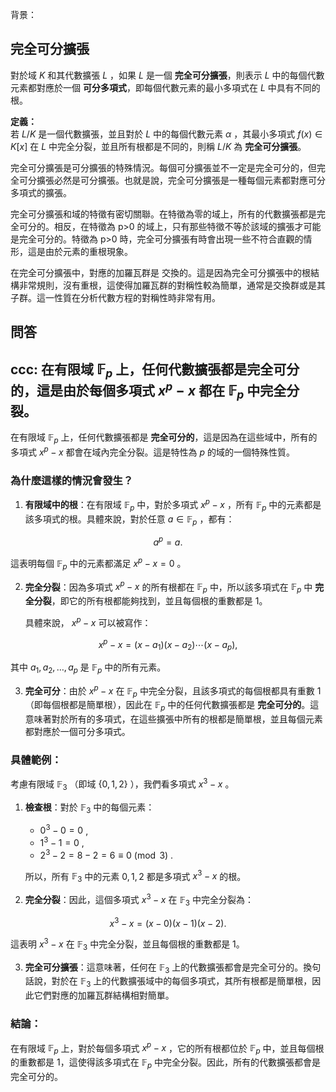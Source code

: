背景：

## 完全可分擴張

對於域  $`K`$  和其代數擴張  $`L`$ ，如果  $`L`$  是一個 **完全可分擴張**，則表示  $`L`$  中的每個代數元素都對應於一個 **可分多項式**，即每個代數元素的最小多項式在  $`L`$  中具有不同的根。

**定義：**  
若  $`L/K`$  是一個代數擴張，並且對於  $`L`$  中的每個代數元素  $`\alpha`$ ，其最小多項式  $`f(x) \in K[x]`$  在  $`L`$  中完全分裂，並且所有根都是不同的，則稱  $`L/K`$  為 **完全可分擴張**。


完全可分擴張是可分擴張的特殊情況。每個可分擴張並不一定是完全可分的，但完全可分擴張必然是可分擴張。也就是說，完全可分擴張是一種每個元素都對應可分多項式的擴張。

完全可分擴張和域的特徵有密切關聯。在特徵為零的域上，所有的代數擴張都是完全可分的。相反，在特徵為 p>0 的域上，只有那些特徵不等於該域的擴張才可能是完全可分的。特徵為 p>0 時，完全可分擴張有時會出現一些不符合直觀的情形，這是由於元素的重根現象。


在完全可分擴張中，對應的加羅瓦群是 交換的。這是因為完全可分擴張中的根結構非常規則，沒有重根，這使得加羅瓦群的對稱性較為簡單，通常是交換群或是其子群。這一性質在分析代數方程的對稱性時非常有用。

## 問答

## ccc: 在有限域  $`\mathbb{F}_p`$  上，任何代數擴張都是完全可分的，這是由於每個多項式  $`x^p - x`$  都在  $`\mathbb{F}_p`$  中完全分裂。

在有限域  $`\mathbb{F}_p`$  上，任何代數擴張都是 **完全可分的**，這是因為在這些域中，所有的多項式  $`x^p - x`$  都會在域內完全分裂。這是特性為  $`p`$  的域的一個特殊性質。

### 為什麼這樣的情況會發生？

1. **有限域中的根**：在有限域  $`\mathbb{F}_p`$  中，對於多項式  $`x^p - x`$ ，所有  $`\mathbb{F}_p`$  中的元素都是該多項式的根。具體來說，對於任意  $`a \in \mathbb{F}_p`$ ，都有：
   
```math
a^p = a.
```

   這表明每個  $`\mathbb{F}_p`$  中的元素都滿足  $`x^p - x = 0`$ 。

2. **完全分裂**：因為多項式  $`x^p - x`$  的所有根都在  $`\mathbb{F}_p`$  中，所以該多項式在  $`\mathbb{F}_p`$  中 **完全分裂**，即它的所有根都能夠找到，並且每個根的重數都是 1。

   具體來說， $`x^p - x`$  可以被寫作：
   
```math
x^p - x = (x - a_1)(x - a_2) \cdots (x - a_p),
```

   其中  $`a_1, a_2, \dots, a_p`$  是  $`\mathbb{F}_p`$  中的所有元素。

3. **完全可分**：由於  $`x^p - x`$  在  $`\mathbb{F}_p`$  中完全分裂，且該多項式的每個根都具有重數 1（即每個根都是簡單根），因此在  $`\mathbb{F}_p`$  中的任何代數擴張都是 **完全可分的**。這意味著對於所有的多項式，在這些擴張中所有的根都是簡單根，並且每個元素都對應於一個可分多項式。

### 具體範例：

考慮有限域  $`\mathbb{F}_3`$ （即域  $`\{ 0, 1, 2 \}`$ ），我們看多項式  $`x^3 - x`$ 。

1. **檢查根**：對於  $`\mathbb{F}_3`$  中的每個元素：
   -  $`0^3 - 0 = 0`$ ,
   -  $`1^3 - 1 = 0`$ ,
   -  $`2^3 - 2 = 8 - 2 = 6 \equiv 0 \pmod{3}`$ .

   所以，所有  $`\mathbb{F}_3`$  中的元素  $`0, 1, 2`$  都是多項式  $`x^3 - x`$  的根。

2. **完全分裂**：因此，這個多項式  $`x^3 - x`$  在  $`\mathbb{F}_3`$  中完全分裂為：
   
```math
x^3 - x = (x - 0)(x - 1)(x - 2).
```

   這表明  $`x^3 - x`$  在  $`\mathbb{F}_3`$  中完全分裂，並且每個根的重數都是 1。

3. **完全可分擴張**：這意味著，任何在  $`\mathbb{F}_3`$  上的代數擴張都會是完全可分的。換句話說，對於在  $`\mathbb{F}_3`$  上的代數擴張域中的每個多項式，其所有根都是簡單根，因此它們對應的加羅瓦群結構相對簡單。

### 結論：
在有限域  $`\mathbb{F}_p`$  上，對於每個多項式  $`x^p - x`$ ，它的所有根都位於  $`\mathbb{F}_p`$  中，並且每個根的重數都是 1，這使得該多項式在  $`\mathbb{F}_p`$  中完全分裂。因此，所有的代數擴張都會是完全可分的。

